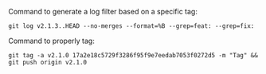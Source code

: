 Command to generate a log filter based on a specific tag:
```
git log v2.1.3..HEAD --no-merges --format=%B --grep=feat: --grep=fix:
```

Command to properly tag:
```
git tag -a v2.1.0 17a2e18c5729f3286f95f9e7eedab7053f0272d5 -m "Tag" && git push origin v2.1.0
```